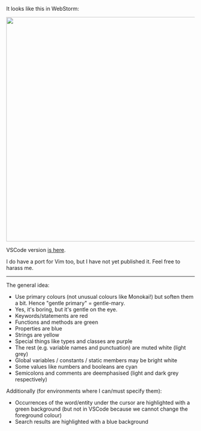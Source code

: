 It looks like this in WebStorm:

<img width="600" src="https://user-images.githubusercontent.com/911799/61277448-c326e900-a7e4-11e9-9a92-5d953413bde2.png">

VSCode version [is here](https://github.com/joeytwiddle/rc_files/tree/master/.vscode/extensions/joeytwiddle.gentle-mary-0.0.1).

I do have a port for Vim too, but I have not yet published it. Feel free to harass me.

----

The general idea:

- Use primary colours (not unusual colours like Monokai!) but soften them a bit. Hence "gentle primary" = gentle-mary.
- Yes, it's boring, but it's gentle on the eye.
- Keywords/statements are red
- Functions and methods are green
- Properties are blue
- Strings are yellow
- Special things like types and classes are purple
- The rest (e.g. variable names and punctuation) are muted white (light grey)
- Global variables / constants / static members may be bright white
- Some values like numbers and booleans are cyan
- Semicolons and comments are deemphasised (light and dark grey respectively)

Additionally (for environments where I can/must specify them):

- Occurrences of the word/entity under the cursor are highlighted with a green background (but not in VSCode because we cannot change the foreground colour)
- Search results are highlighted with a blue background
